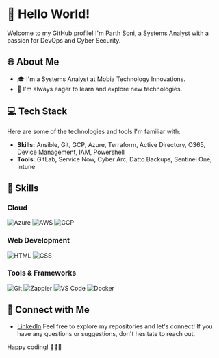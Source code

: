 # 👋 Hello World!

Welcome to my GitHub profile! I'm Parth Soni, a Systems Analyst with a passion for DevOps and Cyber Security.

## 🌐 About Me

- 🎓 I'm a Systems Analyst at Mobia Technology Innovations.
- 🌱 I'm always eager to learn and explore new technologies.

## 💻 Tech Stack

Here are some of the technologies and tools I'm familiar with:

- **Skills:** Ansible, Git, GCP, Azure, Terraform, Active Directory, O365, Device Management, IAM, Powershell
- **Tools:** GitLab, Service Now, Cyber Arc, Datto Backups, Sentinel One, Intune



## 🚀 Skills

### Cloud
![Azure](https://img.shields.io/badge/Azure-★★★☆☆-blue)
![AWS](https://img.shields.io/badge/AWS-★★☆☆☆-red)
![GCP](https://img.shields.io/badge/GCP-★★★☆☆-green)


### Web Development
![HTML](https://img.shields.io/badge/HTML-★★★★☆-red)
![CSS](https://img.shields.io/badge/CSS-★★★☆☆-blue)


### Tools & Frameworks
![Git](https://img.shields.io/badge/Git-★★★☆☆-red)
![Zappier](https://img.shields.io/badge/Zappier-★★★☆☆-green)
![VS Code](https://img.shields.io/badge/VS_Code-★★☆☆☆-blue)
![Docker](https://img.shields.io/badge/Docker-★☆☆☆☆-green)

## 🤝 Connect with Me

- [LinkedIn](https://www.linkedin.com/in/parthsoni512)
Feel free to explore my repositories and let's connect! If you have any questions or suggestions, don't hesitate to reach out.

Happy coding! 👩‍💻🚀



